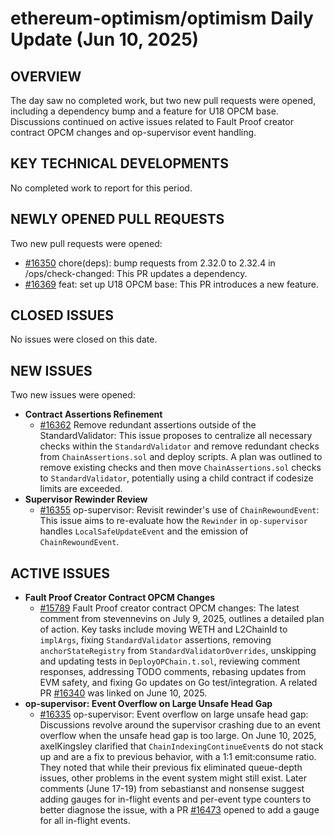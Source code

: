 # ethereum-optimism/optimism Daily Update (Jun 10, 2025)
## OVERVIEW 
The day saw no completed work, but two new pull requests were opened, including a dependency bump and a feature for U18 OPCM base. Discussions continued on active issues related to Fault Proof creator contract OPCM changes and op-supervisor event handling.

## KEY TECHNICAL DEVELOPMENTS
No completed work to report for this period.

## NEWLY OPENED PULL REQUESTS
Two new pull requests were opened:
*   [#16350](https://github.com/ethereum-optimism/optimism/pull/16350) chore(deps): bump requests from 2.32.0 to 2.32.4 in /ops/check-changed: This PR updates a dependency.
*   [#16369](https://github.com/ethereum-optimism/optimism/pull/16369) feat: set up U18 OPCM base: This PR introduces a new feature.

## CLOSED ISSUES
No issues were closed on this date.

## NEW ISSUES
Two new issues were opened:
*   **Contract Assertions Refinement**
    *   [#16362](https://github.com/ethereum-optimism/optimism/issues/16362) Remove redundant assertions outside of the StandardValidator: This issue proposes to centralize all necessary checks within the `StandardValidator` and remove redundant checks from `ChainAssertions.sol` and deploy scripts. A plan was outlined to remove existing checks and then move `ChainAssertions.sol` checks to `StandardValidator`, potentially using a child contract if codesize limits are exceeded.
*   **Supervisor Rewinder Review**
    *   [#16355](https://github.com/ethereum-optimism/optimism/issues/16355) op-supervisor: Revisit rewinder's use of `ChainRewoundEvent`: This issue aims to re-evaluate how the `Rewinder` in `op-supervisor` handles `LocalSafeUpdateEvent` and the emission of `ChainRewoundEvent`.

## ACTIVE ISSUES
*   **Fault Proof Creator Contract OPCM Changes**
    *   [#15789](https://github.com/ethereum-optimism/optimism/issues/15789) Fault Proof creator contract OPCM changes: The latest comment from stevennevins on July 9, 2025, outlines a detailed plan of action. Key tasks include moving WETH and L2ChainId to `implArgs`, fixing `StandardValidator` assertions, removing `anchorStateRegistry` from `StandardValidatorOverrides`, unskipping and updating tests in `DeployOPChain.t.sol`, reviewing comment responses, addressing TODO comments, rebasing updates from EVM safety, and fixing Go updates on Go test/integration. A related PR [#16340](https://github.com/ethereum-optimism/optimism/pull/16340) was linked on June 10, 2025.
*   **op-supervisor: Event Overflow on Large Unsafe Head Gap**
    *   [#16335](https://github.com/ethereum-optimism/optimism/issues/16335) op-supervisor: Event overflow on large unsafe head gap: Discussions revolve around the supervisor crashing due to an event overflow when the unsafe head gap is too large. On June 10, 2025, axelKingsley clarified that `ChainIndexingContinueEvent`s do not stack up and are a fix to previous behavior, with a 1:1 emit:consume ratio. They noted that while their previous fix eliminated queue-depth issues, other problems in the event system might still exist. Later comments (June 17-19) from sebastianst and nonsense suggest adding gauges for in-flight events and per-event type counters to better diagnose the issue, with a PR [#16473](https://github.com/ethereum-optimism/optimism/pull/16473) opened to add a gauge for all in-flight events.
